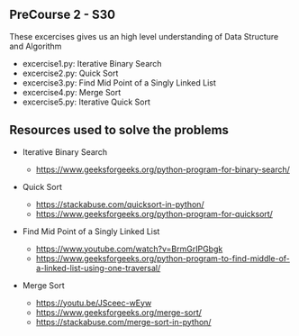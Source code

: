 ## PreCourse 2 - S30

These excercises gives us an high level understanding of Data Structure and Algorithm

- excercise1.py: Iterative Binary Search
- excercise2.py: Quick Sort
- excercise3.py: Find Mid Point of a Singly Linked List
- excercise4.py: Merge Sort
- excercise5.py: Iterative Quick Sort

## Resources used to solve the problems

- Iterative Binary Search
    - https://www.geeksforgeeks.org/python-program-for-binary-search/

- Quick Sort
    - https://stackabuse.com/quicksort-in-python/
    - https://www.geeksforgeeks.org/python-program-for-quicksort/

- Find Mid Point of a Singly Linked List
    - https://www.youtube.com/watch?v=BrmGrIPGbgk
    - https://www.geeksforgeeks.org/python-program-to-find-middle-of-a-linked-list-using-one-traversal/

- Merge Sort
    - https://youtu.be/JSceec-wEyw
    - https://www.geeksforgeeks.org/merge-sort/
    - https://stackabuse.com/merge-sort-in-python/
